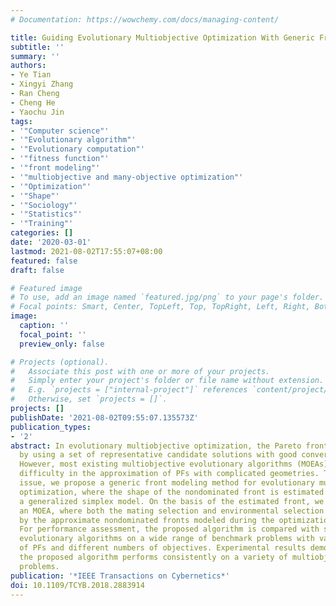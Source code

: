 ```yaml
---
# Documentation: https://wowchemy.com/docs/managing-content/

title: Guiding Evolutionary Multiobjective Optimization With Generic Front Modeling
subtitle: ''
summary: ''
authors:
- Ye Tian
- Xingyi Zhang
- Ran Cheng
- Cheng He
- Yaochu Jin
tags:
- '"Computer science"'
- '"Evolutionary algorithm"'
- '"Evolutionary computation"'
- '"fitness function"'
- '"front modeling"'
- '"multiobjective and many-objective optimization"'
- '"Optimization"'
- '"Shape"'
- '"Sociology"'
- '"Statistics"'
- '"Training"'
categories: []
date: '2020-03-01'
lastmod: 2021-08-02T17:55:07+08:00
featured: false
draft: false

# Featured image
# To use, add an image named `featured.jpg/png` to your page's folder.
# Focal points: Smart, Center, TopLeft, Top, TopRight, Left, Right, BottomLeft, Bottom, BottomRight.
image:
  caption: ''
  focal_point: ''
  preview_only: false

# Projects (optional).
#   Associate this post with one or more of your projects.
#   Simply enter your project's folder or file name without extension.
#   E.g. `projects = ["internal-project"]` references `content/project/deep-learning/index.md`.
#   Otherwise, set `projects = []`.
projects: []
publishDate: '2021-08-02T09:55:07.135573Z'
publication_types:
- '2'
abstract: In evolutionary multiobjective optimization, the Pareto front (PF) is approximated
  by using a set of representative candidate solutions with good convergence and diversity.
  However, most existing multiobjective evolutionary algorithms (MOEAs) have general
  difficulty in the approximation of PFs with complicated geometries. To address this
  issue, we propose a generic front modeling method for evolutionary multiobjective
  optimization, where the shape of the nondominated front is estimated by training
  a generalized simplex model. On the basis of the estimated front, we further develop
  an MOEA, where both the mating selection and environmental selection are driven
  by the approximate nondominated fronts modeled during the optimization process.
  For performance assessment, the proposed algorithm is compared with several state-of-the-art
  evolutionary algorithms on a wide range of benchmark problems with various types
  of PFs and different numbers of objectives. Experimental results demonstrate that
  the proposed algorithm performs consistently on a variety of multiobjective optimization
  problems.
publication: '*IEEE Transactions on Cybernetics*'
doi: 10.1109/TCYB.2018.2883914
---
```

